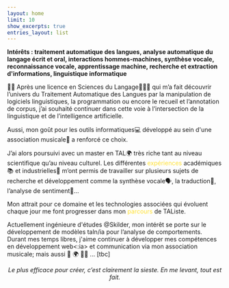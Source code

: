 ```yaml
---
layout: home
limit: 10
show_excerpts: true
entries_layout: list
---
```




**Intérêts : traitement automatique des langues, analyse automatique du langage écrit et oral, interactions hommes-machines, synthèse vocale, reconnaissance vocale, apprentissage machine, recherche et extraction d'informations, linguistique informatique**

👋🏻 Après une licence en Sciences du Langage👩🏻‍🎓 qui m’a fait découvrir l’univers du Traitement Automatique des Langues par la manipulation de logiciels linguistiques, la programmation ou encore le recueil et l’annotation de corpus, j’ai souhaité continuer dans cette voie à l’intersection de la linguistique et de l’intelligence artificielle.

Aussi, mon goût pour les outils informatiques💻 développé au sein d'une association musicale📯 a renforcé ce choix.

J’ai alors poursuivi avec un master en TAL🌍 très riche tant au niveau scientifique qu’au niveau culturel.
Les différentes <a href="https://ludivinero.github.io/page/" style="color:#ffe135; text-decoration:none;">expériences</a> académiques📚 et industrielles🍊 m’ont permis de travailler sur plusieurs sujets de recherche et développement comme la synthèse vocale🗣, la traduction🔁, l’analyse de sentiment📜…

Mon attrait pour ce domaine et les technologies associées qui évoluent chaque jour me font progresser dans mon <a href="https://ludivinero.github.io/page2/" style="color:#ffe135; text-decoration:none;">parcours</a> de TAListe.

Actuellement ingénieure d'études @Skilder, mon intérêt se porte sur le développement de modèles taln/ia pour l’analyse de comportements.
Durant mes temps libres, j'aime continuer à développer mes compétences en développement web<:ia> et communication via mon association musicale; mais aussi 🏃‍ 🌍 👩‍🍳 ...
[tbc]


<p align="center"><i>Le plus efficace pour créer, c’est clairement la sieste. En me levant, tout est fait.</i></p>

